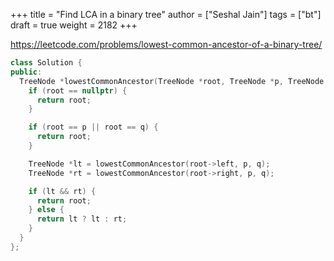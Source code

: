 +++
title = "Find LCA in a binary tree"
author = ["Seshal Jain"]
tags = ["bt"]
draft = true
weight = 2182
+++

<https://leetcode.com/problems/lowest-common-ancestor-of-a-binary-tree/>

```cpp
class Solution {
public:
  TreeNode *lowestCommonAncestor(TreeNode *root, TreeNode *p, TreeNode *q) {
    if (root == nullptr) {
      return root;
    }

    if (root == p || root == q) {
      return root;
    }

    TreeNode *lt = lowestCommonAncestor(root->left, p, q);
    TreeNode *rt = lowestCommonAncestor(root->right, p, q);

    if (lt && rt) {
      return root;
    } else {
      return lt ? lt : rt;
    }
  }
};
```
